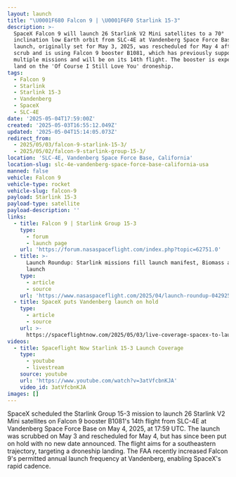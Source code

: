 ```yaml
---
layout: launch
title: "\U0001F680 Falcon 9 | \U0001F6F0 Starlink 15-3"
description: >-
  SpaceX Falcon 9 will launch 26 Starlink V2 Mini satellites to a 70°
  inclination low Earth orbit from SLC-4E at Vandenberg Space Force Base. The
  launch, originally set for May 3, 2025, was rescheduled for May 4 after a
  scrub and is using Falcon 9 booster B1081, which has previously supported
  multiple missions and will be on its 14th flight. The booster is expected to
  land on the 'Of Course I Still Love You' droneship.
tags:
  - Falcon 9
  - Starlink
  - Starlink 15-3
  - Vandenberg
  - SpaceX
  - SLC-4E
date: '2025-05-04T17:59:00Z'
created: '2025-05-03T16:55:12.049Z'
updated: '2025-05-04T15:14:05.073Z'
redirect_from:
  - 2025/05/03/falcon-9-starlink-15-3/
  - 2025/05/02/falcon-9-starlink-group-15-3/
location: 'SLC-4E, Vandenberg Space Force Base, California'
location-slug: slc-4e-vandenberg-space-force-base-california-usa
manned: false
vehicle: Falcon 9
vehicle-type: rocket
vehicle-slug: falcon-9
payload: Starlink 15-3
payload-type: satellite
payload-description: ''
links:
  - title: Falcon 9 | Starlink Group 15-3
    type:
      - forum
      - launch page
    url: 'https://forum.nasaspaceflight.com/index.php?topic=62751.0'
  - title: >-
      Launch Roundup: Starlink missions fill launch manifest, Biomass and Alpha
      launch
    type:
      - article
      - source
    url: 'https://www.nasaspaceflight.com/2025/04/launch-roundup-042925/'
  - title: SpaceX puts Vandenberg launch on hold
    type:
      - article
      - source
    url: >-
      https://spaceflightnow.com/2025/05/03/live-coverage-spacex-to-launch-26-starlink-satellites-on-falcon-9-rocket-from-vandenberg/
videos:
  - title: Spaceflight Now Starlink 15-3 Launch Coverage
    type:
      - youtube
      - livestream
    source: youtube
    url: 'https://www.youtube.com/watch?v=3atVfcbnKJA'
    video_id: 3atVfcbnKJA
images: []
---
```

SpaceX scheduled the Starlink Group 15-3 mission to launch 26 Starlink V2 Mini satellites on Falcon 9 booster B1081's 14th flight from SLC-4E at Vandenberg Space Force Base on May 4, 2025, at 17:59 UTC. The launch was scrubbed on May 3 and rescheduled for May 4, but has since been put on hold with no new date announced. The flight aims for a southeastern trajectory, targeting a droneship landing. The FAA recently increased Falcon 9's permitted annual launch frequency at Vandenberg, enabling SpaceX's rapid cadence.

